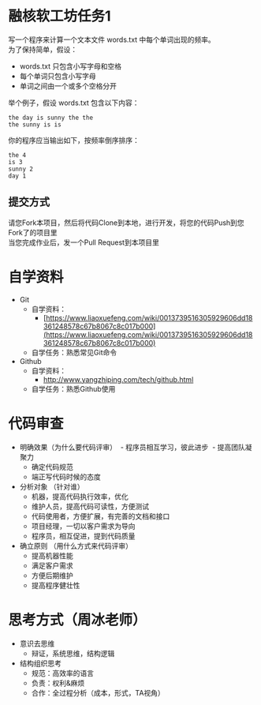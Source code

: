 # 融核软工坊任务1

写一个程序来计算一个文本文件 words.txt 中每个单词出现的频率。  
为了保持简单，假设：

* words.txt 只包含小写字母和空格
* 每个单词只包含小写字母
* 单词之间由一个或多个空格分开

举个例子，假设 words.txt 包含以下内容：

```
the day is sunny the the
the sunny is is
```

你的程序应当输出如下，按频率倒序排序：

```
the 4
is 3
sunny 2
day 1
```

## 提交方式

请您Fork本项目，然后将代码Clone到本地，进行开发，将您的代码Push到您Fork了的项目里  
当您完成作业后，发一个Pull Request到本项目里

# 自学资料

- Git
  - 自学资料：
    - [https://www.liaoxuefeng.com/wiki/0013739516305929606dd18361248578c67b8067c8c017b000](https://www.liaoxuefeng.com/wiki/0013739516305929606dd18361248578c67b8067c8c017b000)
  - 自学任务：熟悉常见Git命令
- Github
  - 自学资料：
    - http://www.yangzhiping.com/tech/github.html
  - 自学任务：熟悉Github使用

# 代码审查
- 明确效果（为什么要代码评审）
  - 程序员相互学习，彼此进步
  - 提高团队凝聚力
  - 确定代码规范
  - 端正写代码时候的态度
- 分析对象 （针对谁）
  - 机器，提高代码执行效率，优化
  - 维护人员，提高代码可读性，方便测试
  - 代码使用者，方便扩展，有完善的文档和接口
  - 项目经理，一切以客户需求为导向
  - 程序员，相互促进，提到代码质量
- 确立原则 （用什么方式来代码评审）
  - 提高机器性能
  - 满足客户需求
  - 方便后期维护
  - 提高程序健壮性
 
 # 思考方式（周冰老师）
- 意识去思维
  - 辩证，系统思维，结构逻辑
- 结构组织思考
  - 规范：高效率的语言
  - 负责：权利&麻烦
  - 合作：全过程分析（成本，形式，TA视角）

